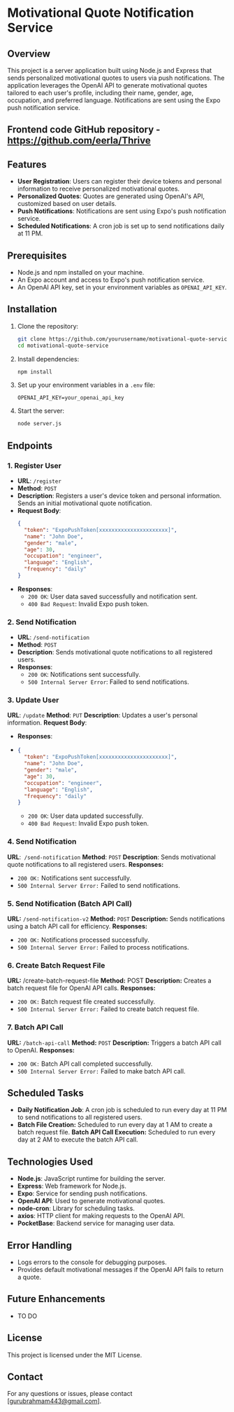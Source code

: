 # Motivational Quote Notification Service

## Overview

This project is a server application built using Node.js and Express that sends personalized motivational quotes to users via push notifications. The application leverages the OpenAI API to generate motivational quotes tailored to each user's profile, including their name, gender, age, occupation, and preferred language. Notifications are sent using the Expo push notification service.

## Frontend code GitHub repository - https://github.com/eerla/Thrive

## Features

- **User Registration**: Users can register their device tokens and personal information to receive personalized motivational quotes.
- **Personalized Quotes**: Quotes are generated using OpenAI's API, customized based on user details.
- **Push Notifications**: Notifications are sent using Expo's push notification service.
- **Scheduled Notifications**: A cron job is set up to send notifications daily at 11 PM.

## Prerequisites

- Node.js and npm installed on your machine.
- An Expo account and access to Expo's push notification service.
- An OpenAI API key, set in your environment variables as `OPENAI_API_KEY`.

## Installation

1. Clone the repository:
   ```bash
   git clone https://github.com/yourusername/motivational-quote-service.git
   cd motivational-quote-service
   ```

2. Install dependencies:
   ```bash
   npm install
   ```

3. Set up your environment variables in a `.env` file:
   ```plaintext
   OPENAI_API_KEY=your_openai_api_key
   ```

4. Start the server:
   ```bash
   node server.js
   ```

## Endpoints

### 1. Register User

- **URL**: `/register`
- **Method**: `POST`
- **Description**: Registers a user's device token and personal information. Sends an initial motivational quote notification.
- **Request Body**:
  ```json
  {
    "token": "ExpoPushToken[xxxxxxxxxxxxxxxxxxxxxx]",
    "name": "John Doe",
    "gender": "male",
    "age": 30,
    "occupation": "engineer",
    "language": "English",
    "frequency": "daily"
  }
  ```
- **Responses**:
  - `200 OK`: User data saved successfully and notification sent.
  - `400 Bad Request`: Invalid Expo push token.

### 2. Send Notification

- **URL**: `/send-notification`
- **Method**: `POST`
- **Description**: Sends motivational quote notifications to all registered users.
- **Responses**:
  - `200 OK`: Notifications sent successfully.
  - `500 Internal Server Error`: Failed to send notifications.

### 3. Update User
**URL**: `/update`
**Method**: `PUT`
**Description**: Updates a user's personal information.
**Request Body**:
- **Responses**:
- ```json
  {
    "token": "ExpoPushToken[xxxxxxxxxxxxxxxxxxxxxx]",
    "name": "John Doe",
    "gender": "male",
    "age": 30,
    "occupation": "engineer",
    "language": "English",
    "frequency": "daily"
  }
  ```
   - `200 OK`: User data updated successfully.
   - `400 Bad Request`: Invalid Expo push token.


### 4. Send Notification
**URL**:` /send-notification`
**Method**: `POST`
**Description**: Sends motivational quote notifications to all registered users.
**Responses:**
   - `200 OK:` Notifications sent successfully.
   - `500 Internal Server Error:` Failed to send notifications.

### 5. Send Notification (Batch API Call)
**URL:** `/send-notification-v2`
**Method:** `POST`
**Description:** Sends notifications using a batch API call for efficiency.
**Responses:**
   - `200 OK:` Notifications processed successfully.
   - `500 Internal Server Error:` Failed to process notifications.

### 6. Create Batch Request File
**URL:** /create-batch-request-file
**Method:** POST
**Description:** Creates a batch request file for OpenAI API calls.
**Responses:**
   - `200 OK:` Batch request file created successfully.
   - `500 Internal Server Error:` Failed to create batch request file.

### 7. Batch API Call
**URL:** `/batch-api-call`
**Method:** `POST`
**Description:** Triggers a batch API call to OpenAI.
**Responses:**
   - `200 OK:` Batch API call completed successfully.
   - `500 Internal Server Error:` Failed to make batch API call.


## Scheduled Tasks

- **Daily Notification Job**: A cron job is scheduled to run every day at 11 PM to send notifications to all registered users.
- **Batch File Creation:** Scheduled to run every day at 1 AM to create a batch request file.
  **Batch API Call Execution:** Scheduled to run every day at 2 AM to execute the batch API call.

## Technologies Used

- **Node.js**: JavaScript runtime for building the server.
- **Express**: Web framework for Node.js.
- **Expo**: Service for sending push notifications.
- **OpenAI API**: Used to generate motivational quotes.
- **node-cron**: Library for scheduling tasks.
- **axios**: HTTP client for making requests to the OpenAI API.
- **PocketBase**: Backend service for managing user data.

## Error Handling

- Logs errors to the console for debugging purposes.
- Provides default motivational messages if the OpenAI API fails to return a quote.

## Future Enhancements

- TO DO

## License

This project is licensed under the MIT License.

## Contact

For any questions or issues, please contact [gurubrahmam443@gmail.com].

